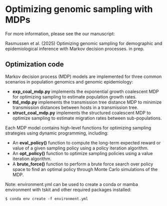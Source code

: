 # Optimizing genomic sampling with MDPs

For more information, please see the our manuscript:

Rasmussen et al. (2025) Optimizing genomic sampling for demographic and epidemiological inference with Markov decision processes. in prep.

## Optimization code

Markov decision process (MDP) models are implemented for three common scenarios in population genomics and genomic epidemiology:
- **exp_coal_mdp.py** implements the exponential growth coalescent MDP for optimizing sampling to estimate population growth rates. 
- **ttd_mdp.py** implements the transmission tree distance MDP to minimize transmission distances between hosts in a transmission tree.
- **struct_coal_mdp.py** implements the structured coalescent MDP to optimize sampling to estimate migration rates between sub-populations. 

Each MDP model contains high-level functions for optimizing sampling strategies using dynamic programming, including:
- An **eval_policy()** function to compute the long-term expected reward or value of a given sampling policy using a policy iteration algorithm.
- An **opt_policy()** function to optimize sampling policies using a value iteration algorithm.
- A **brute_force()** function to perform a brute force search over policy space to find an optimal policy through Monte Carlo simulations of the MDP.

Note: environment.yml can be used to create a conda or mamba environment with tskit and other required packages installed:
```
$ conda env create -f environment.yml
```
